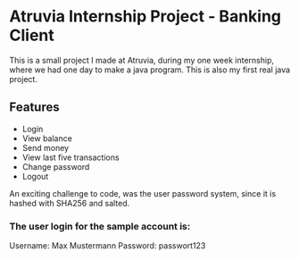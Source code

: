 # Atruvia Internship Project - Banking Client

This is a small project I made at Atruvia, during my one week internship, where we had one day to make a java program. This is also my first real java project.

## Features
- Login
- View balance
- Send money
- View last five transactions
- Change password
- Logout

An exciting challenge to code, was the user password system, since it is hashed with SHA256 and salted.

### The user login for the sample account is:
Username: Max Mustermann
Password: passwort123
